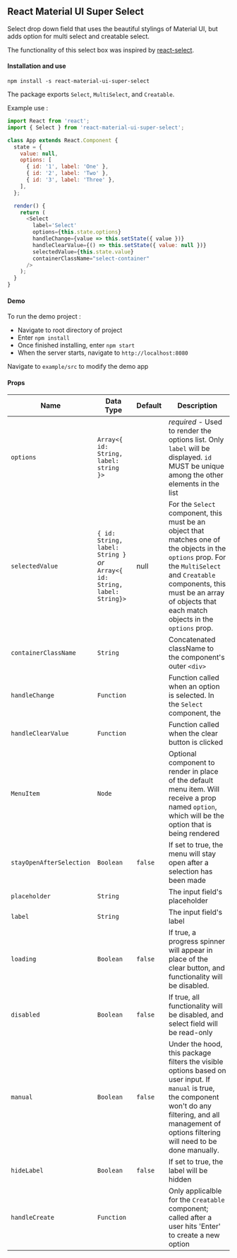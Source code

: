 ## React Material UI Super Select

Select drop down field that uses the beautiful stylings of Material UI, but adds option for multi select and creatable select.

The functionality of this select box was inspired by [react-select](https://github.com/JedWatson/react-select).

#### Installation and use

`npm install -s react-material-ui-super-select`

The package exports `Select`, `MultiSelect`, and `Creatable`.

Example use :

```javascript
import React from 'react';
import { Select } from 'react-material-ui-super-select';

class App extends React.Component {
  state = {
    value: null,
    options: [
      { id: '1', label: 'One' },
      { id: '2', label: 'Two' },
      { id: '3', label: 'Three' },
    ],
  };

  render() {
    return (
      <Select
        label='Select'
        options={this.state.options}
        handleChange={value => this.setState({ value })}
        handleClearValue={() => this.setState({ value: null })}
        selectedValue={this.state.value}
        containerClassName="select-container"
      />
    );
  }
}
```

#### Demo
To run the demo project :
* Navigate to root directory of project
* Enter `npm install`
* Once finished installing, enter `npm start`
* When the server starts, navigate to `http://localhost:8080`

Navigate to `example/src` to modify the demo app

#### Props

Name | Data Type | Default | Description
--- | --- | --- | --- |
`options`| `Array<{ id: String, label: string }>` | | *required* - Used to render the options list. Only `label` will be displayed. `id` MUST be unique among the other elements in the list
`selectedValue` | `{ id: String, label: String }` *or* `Array<{ id: String, label: String}>` | null | For the `Select` component, this must be an object that matches one of the objects in the `options` prop. For the `MultiSelect` and `Creatable` components, this must be an array of objects that each match objects in the `options` prop.
`containerClassName` | `String` | | Concatenated className to the component's outer `<div>`
`handleChange` | `Function` | | Function called when an option is selected. In the `Select` component, the
`handleClearValue` | `Function` | | Function called when the clear button is clicked
`MenuItem` | `Node` | | Optional component to render in place of the default menu item. Will receive a prop named `option`, which will be the option that is being rendered
`stayOpenAfterSelection` | `Boolean` | `false` | If set to true, the menu will stay open after a selection has been made
`placeholder` | `String` | | The input field's placeholder
`label` | `String` | | The input field's label
`loading` | `Boolean` | `false` | If true, a progress spinner will appear in place of the clear button, and functionality will be disabled.
`disabled` | `Boolean` | `false` | If true, all functionality will be disabled, and select field will be read-only
`manual` | `Boolean` | `false` | Under the hood, this package filters the visible options based on user input. If `manual` is true, the component won't do any filtering, and all management of options filtering will need to be done manually.
`hideLabel` | `Boolean` | `false` | If set to true, the label will be hidden
`handleCreate` | `Function` | | Only applicalble for the `Creatable` component; called after a user hits 'Enter' to create a new option

